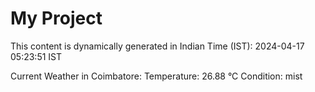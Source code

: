# My Project

This content is dynamically generated in Indian Time (IST): 2024-04-17 05:23:51 IST


Current Weather in Coimbatore:
Temperature: 26.88 °C
Condition: mist
